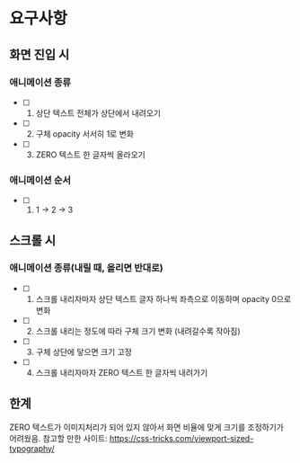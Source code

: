 # 요구사항
## 화면 진입 시
### 애니메이션 종류
- [ ] 1. 상단 텍스트 전체가 상단에서 내려오기
- [ ] 2. 구체 opacity 서서히 1로 변화
- [ ] 3. ZERO 텍스트 한 글자씩 올라오기

### 애니메이션 순서
- [ ] 1. 1 -> 2 -> 3

## 스크롤 시
### 애니메이션 종류(내릴 때, 올리면 반대로)
- [ ] 1. 스크롤 내리자마자 상단 텍스트 글자 하나씩 좌측으로 이동하며 opacity 0으로 변화
- [ ] 2. 스크롤 내리는 정도에 따라 구체 크기 변화 (내려갈수록 작아짐)
- [ ] 3. 구체 상단에 닿으면 크기 고정
- [ ] 4. 스크롤 내리자마자 ZERO 텍스트 한 글자씩 내려가기

## 한계
ZERO 텍스트가 이미지처리가 되어 있지 않아서 화면 비율에 맞게 크기를 조정하기가 어려웠음.
참고할 만한 사이트:
https://css-tricks.com/viewport-sized-typography/